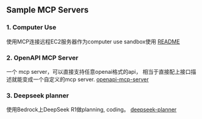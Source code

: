 ## Sample MCP Servers

### 1. Computer Use
使用MCP连接远程EC2服务器作为computer use sandbox使用 [README](remote_computer_use/README.md)

### 2. OpenAPI MCP Server
一个 mcp server，可以直接支持任意openai格式的api， 相当于直接配上接口描述就能变成一个自定义的mcp server. [openapi-mcp-server](https://github.com/snaggle-ai/openapi-mcp-server#)

### 3. Deepseek planner
使用Bedrock上DeepSeek R1做planning, coding。 [deepseek-planner](deepseek-planner/README.md)